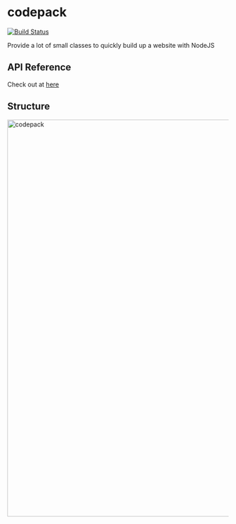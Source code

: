 # codepack

[![Build Status](https://travis-ci.org/dotronglong/codepack.svg)](https://travis-ci.org/dotronglong/codepack)

Provide a lot of small classes to quickly build up a website with NodeJS

## API Reference
Check out at [here](https://codepack.herokuapp.com)

## Structure
<img width="904" alt="codepack" src="https://cloud.githubusercontent.com/assets/6072939/17083546/e06543fa-51ce-11e6-9211-19652613e07d.png">


